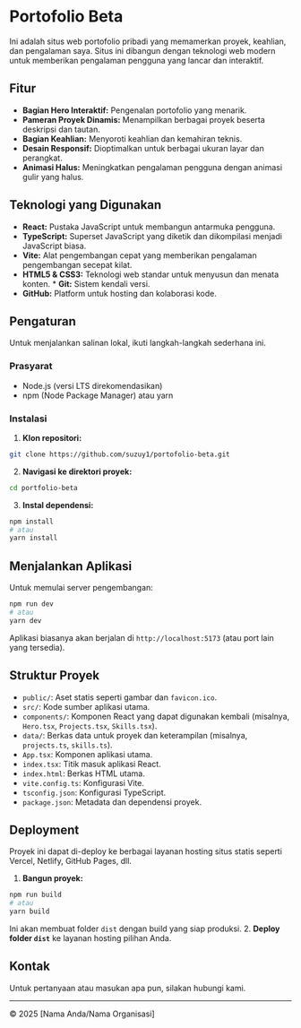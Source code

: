 # Portofolio Beta

Ini adalah situs web portofolio pribadi yang memamerkan proyek, keahlian, dan pengalaman saya. Situs ini dibangun dengan teknologi web modern untuk memberikan pengalaman pengguna yang lancar dan interaktif.

## Fitur

* **Bagian Hero Interaktif:** Pengenalan portofolio yang menarik.
* **Pameran Proyek Dinamis:** Menampilkan berbagai proyek beserta deskripsi dan tautan.
* **Bagian Keahlian:** Menyoroti keahlian dan kemahiran teknis.
* **Desain Responsif:** Dioptimalkan untuk berbagai ukuran layar dan perangkat.
* **Animasi Halus:** Meningkatkan pengalaman pengguna dengan animasi gulir yang halus.

## Teknologi yang Digunakan

* **React:** Pustaka JavaScript untuk membangun antarmuka pengguna.
* **TypeScript:** Superset JavaScript yang diketik dan dikompilasi menjadi JavaScript biasa.
* **Vite:** Alat pengembangan cepat yang memberikan pengalaman pengembangan secepat kilat.
* **HTML5 & CSS3:** Teknologi web standar untuk menyusun dan menata konten. * **Git:** Sistem kendali versi.
* **GitHub:** Platform untuk hosting dan kolaborasi kode.

## Pengaturan

Untuk menjalankan salinan lokal, ikuti langkah-langkah sederhana ini.

### Prasyarat

* Node.js (versi LTS direkomendasikan)
* npm (Node Package Manager) atau yarn

### Instalasi

1. **Klon repositori:**
```bash
git clone https://github.com/suzuy1/portofolio-beta.git
```
2. **Navigasi ke direktori proyek:**
```bash
cd portfolio-beta
```
3. **Instal dependensi:**
```bash
npm install
# atau
yarn install
```

## Menjalankan Aplikasi

Untuk memulai server pengembangan:

```bash
npm run dev
# atau
yarn dev
```

Aplikasi biasanya akan berjalan di `http://localhost:5173` (atau port lain yang tersedia).

## Struktur Proyek

* `public/`: Aset statis seperti gambar dan `favicon.ico`.
* `src/`: Kode sumber aplikasi utama.
* `components/`: Komponen React yang dapat digunakan kembali (misalnya, `Hero.tsx`, `Projects.tsx`, `Skills.tsx`).
* `data/`: Berkas data untuk proyek dan keterampilan (misalnya, `projects.ts`, `skills.ts`).
* `App.tsx`: Komponen aplikasi utama.
* `index.tsx`: Titik masuk aplikasi React.
* `index.html`: Berkas HTML utama.
* `vite.config.ts`: Konfigurasi Vite.
* `tsconfig.json`: Konfigurasi TypeScript.
* `package.json`: Metadata dan dependensi proyek.

## Deployment

Proyek ini dapat di-deploy ke berbagai layanan hosting situs statis seperti Vercel, Netlify, GitHub Pages, dll.

1. **Bangun proyek:**
```bash
npm run build
# atau
yarn build
```
Ini akan membuat folder `dist` dengan build yang siap produksi.
2. **Deploy folder `dist`** ke layanan hosting pilihan Anda.

## Kontak

Untuk pertanyaan atau masukan apa pun, silakan hubungi kami.

---

&copy; 2025 [Nama Anda/Nama Organisasi]
